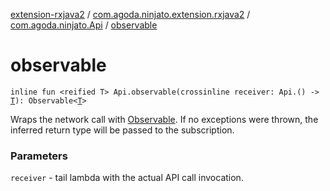 [extension-rxjava2](../../index.md) / [com.agoda.ninjato.extension.rxjava2](../index.md) / [com.agoda.ninjato.Api](index.md) / [observable](./observable.md)

# observable

`inline fun <reified T> Api.observable(crossinline receiver: Api.() -> `[`T`](observable.md#T)`): Observable<`[`T`](observable.md#T)`>`

Wraps the network call with [Observable](#). If no exceptions were thrown, the inferred return type will be
passed to the subscription.

### Parameters

`receiver` - tail lambda with the actual API call invocation.